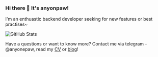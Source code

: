 ### Hi there 👋 It's anyonpaw! 
I'm an enthuastic backend developer seeking for new features or best practises~

![GitHub Stats](https://github-readme-stats.vercel.app/api?username=anyonepaw&theme=radical&show_icons=true&hide_border=true&count_private=true)

Have a questions or want to know more? Contact me via telegram - @anyonepaw, read my [CV](https://read.cv/anyonepaw) or [blog](https://anyonepaw.github.io/)!
